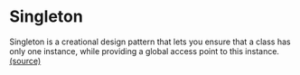 # Singleton
Singleton is a creational design pattern that lets you ensure that a class has only one instance, while providing a global access point to this instance.[(source)](https://refactoring.guru/en/design-patterns/singleton)
